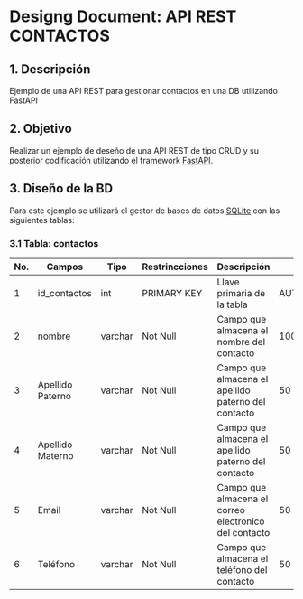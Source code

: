 # Designg Document: API REST CONTACTOS

## 1. Descripción
Ejemplo de una API REST para gestionar contactos en una DB utilizando FastAPI

## 2. Objetivo
Realizar un ejemplo de deseño de una API REST de tipo CRUD y su posterior codificación utilizando el framework [FastAPI](https://fastapi.tiangolo.com/).

## 3. Diseño de la BD
Para este ejemplo se utilizará el gestor de bases de datos [SQLite](https://www.sqlite.org/) con las siguientes tablas:

### 3.1 Tabla: contactos

|No.|Campos|Tipo|Restrincciones|Descripción|Tamaño|
|--|--|--|--|--|--|
|1|id_contactos|int|PRIMARY KEY|Llave primaria de la tabla|AUTOINCREMENT|
|2|nombre|varchar|Not Null|Campo que almacena el nombre del contacto|100|
|3|Apellido Paterno|varchar|Not Null|Campo que almacena el apellido paterno del contacto|50|
|4|Apellido Materno|varchar|Not Null|Campo que almacena el apellido paterno del contacto|50|
|5|Email|varchar|Not Null|Campo que almacena el correo electronico del contacto|50|
|6|Teléfono|varchar|Not Null|Campo que almacena el teléfono del contacto|50|
